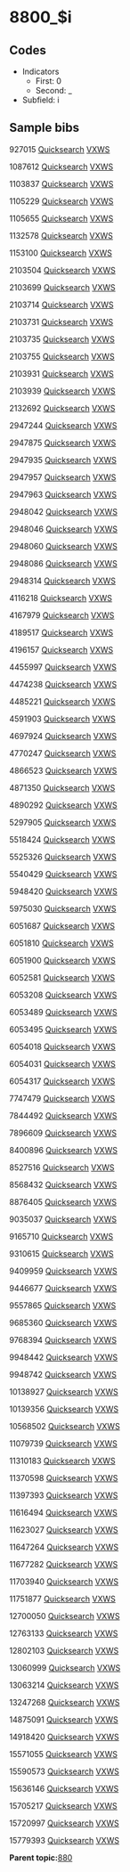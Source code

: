 # 8800\_$i

## Codes

-   Indicators
    -   First: 0
    -   Second: \_
-   Subfield: i

## Sample bibs

927015 [Quicksearch](https://search.library.yale.edu/catalog/927015) [VXWS](http://prodorbis.library.yale.edu:7014/vxws/GetHoldingsService?bibId=927015)

1087612 [Quicksearch](https://search.library.yale.edu/catalog/1087612) [VXWS](http://prodorbis.library.yale.edu:7014/vxws/GetHoldingsService?bibId=1087612)

1103837 [Quicksearch](https://search.library.yale.edu/catalog/1103837) [VXWS](http://prodorbis.library.yale.edu:7014/vxws/GetHoldingsService?bibId=1103837)

1105229 [Quicksearch](https://search.library.yale.edu/catalog/1105229) [VXWS](http://prodorbis.library.yale.edu:7014/vxws/GetHoldingsService?bibId=1105229)

1105655 [Quicksearch](https://search.library.yale.edu/catalog/1105655) [VXWS](http://prodorbis.library.yale.edu:7014/vxws/GetHoldingsService?bibId=1105655)

1132578 [Quicksearch](https://search.library.yale.edu/catalog/1132578) [VXWS](http://prodorbis.library.yale.edu:7014/vxws/GetHoldingsService?bibId=1132578)

1153100 [Quicksearch](https://search.library.yale.edu/catalog/1153100) [VXWS](http://prodorbis.library.yale.edu:7014/vxws/GetHoldingsService?bibId=1153100)

2103504 [Quicksearch](https://search.library.yale.edu/catalog/2103504) [VXWS](http://prodorbis.library.yale.edu:7014/vxws/GetHoldingsService?bibId=2103504)

2103699 [Quicksearch](https://search.library.yale.edu/catalog/2103699) [VXWS](http://prodorbis.library.yale.edu:7014/vxws/GetHoldingsService?bibId=2103699)

2103714 [Quicksearch](https://search.library.yale.edu/catalog/2103714) [VXWS](http://prodorbis.library.yale.edu:7014/vxws/GetHoldingsService?bibId=2103714)

2103731 [Quicksearch](https://search.library.yale.edu/catalog/2103731) [VXWS](http://prodorbis.library.yale.edu:7014/vxws/GetHoldingsService?bibId=2103731)

2103735 [Quicksearch](https://search.library.yale.edu/catalog/2103735) [VXWS](http://prodorbis.library.yale.edu:7014/vxws/GetHoldingsService?bibId=2103735)

2103755 [Quicksearch](https://search.library.yale.edu/catalog/2103755) [VXWS](http://prodorbis.library.yale.edu:7014/vxws/GetHoldingsService?bibId=2103755)

2103931 [Quicksearch](https://search.library.yale.edu/catalog/2103931) [VXWS](http://prodorbis.library.yale.edu:7014/vxws/GetHoldingsService?bibId=2103931)

2103939 [Quicksearch](https://search.library.yale.edu/catalog/2103939) [VXWS](http://prodorbis.library.yale.edu:7014/vxws/GetHoldingsService?bibId=2103939)

2132692 [Quicksearch](https://search.library.yale.edu/catalog/2132692) [VXWS](http://prodorbis.library.yale.edu:7014/vxws/GetHoldingsService?bibId=2132692)

2947244 [Quicksearch](https://search.library.yale.edu/catalog/2947244) [VXWS](http://prodorbis.library.yale.edu:7014/vxws/GetHoldingsService?bibId=2947244)

2947875 [Quicksearch](https://search.library.yale.edu/catalog/2947875) [VXWS](http://prodorbis.library.yale.edu:7014/vxws/GetHoldingsService?bibId=2947875)

2947935 [Quicksearch](https://search.library.yale.edu/catalog/2947935) [VXWS](http://prodorbis.library.yale.edu:7014/vxws/GetHoldingsService?bibId=2947935)

2947957 [Quicksearch](https://search.library.yale.edu/catalog/2947957) [VXWS](http://prodorbis.library.yale.edu:7014/vxws/GetHoldingsService?bibId=2947957)

2947963 [Quicksearch](https://search.library.yale.edu/catalog/2947963) [VXWS](http://prodorbis.library.yale.edu:7014/vxws/GetHoldingsService?bibId=2947963)

2948042 [Quicksearch](https://search.library.yale.edu/catalog/2948042) [VXWS](http://prodorbis.library.yale.edu:7014/vxws/GetHoldingsService?bibId=2948042)

2948046 [Quicksearch](https://search.library.yale.edu/catalog/2948046) [VXWS](http://prodorbis.library.yale.edu:7014/vxws/GetHoldingsService?bibId=2948046)

2948060 [Quicksearch](https://search.library.yale.edu/catalog/2948060) [VXWS](http://prodorbis.library.yale.edu:7014/vxws/GetHoldingsService?bibId=2948060)

2948086 [Quicksearch](https://search.library.yale.edu/catalog/2948086) [VXWS](http://prodorbis.library.yale.edu:7014/vxws/GetHoldingsService?bibId=2948086)

2948314 [Quicksearch](https://search.library.yale.edu/catalog/2948314) [VXWS](http://prodorbis.library.yale.edu:7014/vxws/GetHoldingsService?bibId=2948314)

4116218 [Quicksearch](https://search.library.yale.edu/catalog/4116218) [VXWS](http://prodorbis.library.yale.edu:7014/vxws/GetHoldingsService?bibId=4116218)

4167979 [Quicksearch](https://search.library.yale.edu/catalog/4167979) [VXWS](http://prodorbis.library.yale.edu:7014/vxws/GetHoldingsService?bibId=4167979)

4189517 [Quicksearch](https://search.library.yale.edu/catalog/4189517) [VXWS](http://prodorbis.library.yale.edu:7014/vxws/GetHoldingsService?bibId=4189517)

4196157 [Quicksearch](https://search.library.yale.edu/catalog/4196157) [VXWS](http://prodorbis.library.yale.edu:7014/vxws/GetHoldingsService?bibId=4196157)

4455997 [Quicksearch](https://search.library.yale.edu/catalog/4455997) [VXWS](http://prodorbis.library.yale.edu:7014/vxws/GetHoldingsService?bibId=4455997)

4474238 [Quicksearch](https://search.library.yale.edu/catalog/4474238) [VXWS](http://prodorbis.library.yale.edu:7014/vxws/GetHoldingsService?bibId=4474238)

4485221 [Quicksearch](https://search.library.yale.edu/catalog/4485221) [VXWS](http://prodorbis.library.yale.edu:7014/vxws/GetHoldingsService?bibId=4485221)

4591903 [Quicksearch](https://search.library.yale.edu/catalog/4591903) [VXWS](http://prodorbis.library.yale.edu:7014/vxws/GetHoldingsService?bibId=4591903)

4697924 [Quicksearch](https://search.library.yale.edu/catalog/4697924) [VXWS](http://prodorbis.library.yale.edu:7014/vxws/GetHoldingsService?bibId=4697924)

4770247 [Quicksearch](https://search.library.yale.edu/catalog/4770247) [VXWS](http://prodorbis.library.yale.edu:7014/vxws/GetHoldingsService?bibId=4770247)

4866523 [Quicksearch](https://search.library.yale.edu/catalog/4866523) [VXWS](http://prodorbis.library.yale.edu:7014/vxws/GetHoldingsService?bibId=4866523)

4871350 [Quicksearch](https://search.library.yale.edu/catalog/4871350) [VXWS](http://prodorbis.library.yale.edu:7014/vxws/GetHoldingsService?bibId=4871350)

4890292 [Quicksearch](https://search.library.yale.edu/catalog/4890292) [VXWS](http://prodorbis.library.yale.edu:7014/vxws/GetHoldingsService?bibId=4890292)

5297905 [Quicksearch](https://search.library.yale.edu/catalog/5297905) [VXWS](http://prodorbis.library.yale.edu:7014/vxws/GetHoldingsService?bibId=5297905)

5518424 [Quicksearch](https://search.library.yale.edu/catalog/5518424) [VXWS](http://prodorbis.library.yale.edu:7014/vxws/GetHoldingsService?bibId=5518424)

5525326 [Quicksearch](https://search.library.yale.edu/catalog/5525326) [VXWS](http://prodorbis.library.yale.edu:7014/vxws/GetHoldingsService?bibId=5525326)

5540429 [Quicksearch](https://search.library.yale.edu/catalog/5540429) [VXWS](http://prodorbis.library.yale.edu:7014/vxws/GetHoldingsService?bibId=5540429)

5948420 [Quicksearch](https://search.library.yale.edu/catalog/5948420) [VXWS](http://prodorbis.library.yale.edu:7014/vxws/GetHoldingsService?bibId=5948420)

5975030 [Quicksearch](https://search.library.yale.edu/catalog/5975030) [VXWS](http://prodorbis.library.yale.edu:7014/vxws/GetHoldingsService?bibId=5975030)

6051687 [Quicksearch](https://search.library.yale.edu/catalog/6051687) [VXWS](http://prodorbis.library.yale.edu:7014/vxws/GetHoldingsService?bibId=6051687)

6051810 [Quicksearch](https://search.library.yale.edu/catalog/6051810) [VXWS](http://prodorbis.library.yale.edu:7014/vxws/GetHoldingsService?bibId=6051810)

6051900 [Quicksearch](https://search.library.yale.edu/catalog/6051900) [VXWS](http://prodorbis.library.yale.edu:7014/vxws/GetHoldingsService?bibId=6051900)

6052581 [Quicksearch](https://search.library.yale.edu/catalog/6052581) [VXWS](http://prodorbis.library.yale.edu:7014/vxws/GetHoldingsService?bibId=6052581)

6053208 [Quicksearch](https://search.library.yale.edu/catalog/6053208) [VXWS](http://prodorbis.library.yale.edu:7014/vxws/GetHoldingsService?bibId=6053208)

6053489 [Quicksearch](https://search.library.yale.edu/catalog/6053489) [VXWS](http://prodorbis.library.yale.edu:7014/vxws/GetHoldingsService?bibId=6053489)

6053495 [Quicksearch](https://search.library.yale.edu/catalog/6053495) [VXWS](http://prodorbis.library.yale.edu:7014/vxws/GetHoldingsService?bibId=6053495)

6054018 [Quicksearch](https://search.library.yale.edu/catalog/6054018) [VXWS](http://prodorbis.library.yale.edu:7014/vxws/GetHoldingsService?bibId=6054018)

6054031 [Quicksearch](https://search.library.yale.edu/catalog/6054031) [VXWS](http://prodorbis.library.yale.edu:7014/vxws/GetHoldingsService?bibId=6054031)

6054317 [Quicksearch](https://search.library.yale.edu/catalog/6054317) [VXWS](http://prodorbis.library.yale.edu:7014/vxws/GetHoldingsService?bibId=6054317)

7747479 [Quicksearch](https://search.library.yale.edu/catalog/7747479) [VXWS](http://prodorbis.library.yale.edu:7014/vxws/GetHoldingsService?bibId=7747479)

7844492 [Quicksearch](https://search.library.yale.edu/catalog/7844492) [VXWS](http://prodorbis.library.yale.edu:7014/vxws/GetHoldingsService?bibId=7844492)

7896609 [Quicksearch](https://search.library.yale.edu/catalog/7896609) [VXWS](http://prodorbis.library.yale.edu:7014/vxws/GetHoldingsService?bibId=7896609)

8400896 [Quicksearch](https://search.library.yale.edu/catalog/8400896) [VXWS](http://prodorbis.library.yale.edu:7014/vxws/GetHoldingsService?bibId=8400896)

8527516 [Quicksearch](https://search.library.yale.edu/catalog/8527516) [VXWS](http://prodorbis.library.yale.edu:7014/vxws/GetHoldingsService?bibId=8527516)

8568432 [Quicksearch](https://search.library.yale.edu/catalog/8568432) [VXWS](http://prodorbis.library.yale.edu:7014/vxws/GetHoldingsService?bibId=8568432)

8876405 [Quicksearch](https://search.library.yale.edu/catalog/8876405) [VXWS](http://prodorbis.library.yale.edu:7014/vxws/GetHoldingsService?bibId=8876405)

9035037 [Quicksearch](https://search.library.yale.edu/catalog/9035037) [VXWS](http://prodorbis.library.yale.edu:7014/vxws/GetHoldingsService?bibId=9035037)

9165710 [Quicksearch](https://search.library.yale.edu/catalog/9165710) [VXWS](http://prodorbis.library.yale.edu:7014/vxws/GetHoldingsService?bibId=9165710)

9310615 [Quicksearch](https://search.library.yale.edu/catalog/9310615) [VXWS](http://prodorbis.library.yale.edu:7014/vxws/GetHoldingsService?bibId=9310615)

9409959 [Quicksearch](https://search.library.yale.edu/catalog/9409959) [VXWS](http://prodorbis.library.yale.edu:7014/vxws/GetHoldingsService?bibId=9409959)

9446677 [Quicksearch](https://search.library.yale.edu/catalog/9446677) [VXWS](http://prodorbis.library.yale.edu:7014/vxws/GetHoldingsService?bibId=9446677)

9557865 [Quicksearch](https://search.library.yale.edu/catalog/9557865) [VXWS](http://prodorbis.library.yale.edu:7014/vxws/GetHoldingsService?bibId=9557865)

9685360 [Quicksearch](https://search.library.yale.edu/catalog/9685360) [VXWS](http://prodorbis.library.yale.edu:7014/vxws/GetHoldingsService?bibId=9685360)

9768394 [Quicksearch](https://search.library.yale.edu/catalog/9768394) [VXWS](http://prodorbis.library.yale.edu:7014/vxws/GetHoldingsService?bibId=9768394)

9948442 [Quicksearch](https://search.library.yale.edu/catalog/9948442) [VXWS](http://prodorbis.library.yale.edu:7014/vxws/GetHoldingsService?bibId=9948442)

9948742 [Quicksearch](https://search.library.yale.edu/catalog/9948742) [VXWS](http://prodorbis.library.yale.edu:7014/vxws/GetHoldingsService?bibId=9948742)

10138927 [Quicksearch](https://search.library.yale.edu/catalog/10138927) [VXWS](http://prodorbis.library.yale.edu:7014/vxws/GetHoldingsService?bibId=10138927)

10139356 [Quicksearch](https://search.library.yale.edu/catalog/10139356) [VXWS](http://prodorbis.library.yale.edu:7014/vxws/GetHoldingsService?bibId=10139356)

10568502 [Quicksearch](https://search.library.yale.edu/catalog/10568502) [VXWS](http://prodorbis.library.yale.edu:7014/vxws/GetHoldingsService?bibId=10568502)

11079739 [Quicksearch](https://search.library.yale.edu/catalog/11079739) [VXWS](http://prodorbis.library.yale.edu:7014/vxws/GetHoldingsService?bibId=11079739)

11310183 [Quicksearch](https://search.library.yale.edu/catalog/11310183) [VXWS](http://prodorbis.library.yale.edu:7014/vxws/GetHoldingsService?bibId=11310183)

11370598 [Quicksearch](https://search.library.yale.edu/catalog/11370598) [VXWS](http://prodorbis.library.yale.edu:7014/vxws/GetHoldingsService?bibId=11370598)

11397393 [Quicksearch](https://search.library.yale.edu/catalog/11397393) [VXWS](http://prodorbis.library.yale.edu:7014/vxws/GetHoldingsService?bibId=11397393)

11616494 [Quicksearch](https://search.library.yale.edu/catalog/11616494) [VXWS](http://prodorbis.library.yale.edu:7014/vxws/GetHoldingsService?bibId=11616494)

11623027 [Quicksearch](https://search.library.yale.edu/catalog/11623027) [VXWS](http://prodorbis.library.yale.edu:7014/vxws/GetHoldingsService?bibId=11623027)

11647264 [Quicksearch](https://search.library.yale.edu/catalog/11647264) [VXWS](http://prodorbis.library.yale.edu:7014/vxws/GetHoldingsService?bibId=11647264)

11677282 [Quicksearch](https://search.library.yale.edu/catalog/11677282) [VXWS](http://prodorbis.library.yale.edu:7014/vxws/GetHoldingsService?bibId=11677282)

11703940 [Quicksearch](https://search.library.yale.edu/catalog/11703940) [VXWS](http://prodorbis.library.yale.edu:7014/vxws/GetHoldingsService?bibId=11703940)

11751877 [Quicksearch](https://search.library.yale.edu/catalog/11751877) [VXWS](http://prodorbis.library.yale.edu:7014/vxws/GetHoldingsService?bibId=11751877)

12700050 [Quicksearch](https://search.library.yale.edu/catalog/12700050) [VXWS](http://prodorbis.library.yale.edu:7014/vxws/GetHoldingsService?bibId=12700050)

12763133 [Quicksearch](https://search.library.yale.edu/catalog/12763133) [VXWS](http://prodorbis.library.yale.edu:7014/vxws/GetHoldingsService?bibId=12763133)

12802103 [Quicksearch](https://search.library.yale.edu/catalog/12802103) [VXWS](http://prodorbis.library.yale.edu:7014/vxws/GetHoldingsService?bibId=12802103)

13060999 [Quicksearch](https://search.library.yale.edu/catalog/13060999) [VXWS](http://prodorbis.library.yale.edu:7014/vxws/GetHoldingsService?bibId=13060999)

13063214 [Quicksearch](https://search.library.yale.edu/catalog/13063214) [VXWS](http://prodorbis.library.yale.edu:7014/vxws/GetHoldingsService?bibId=13063214)

13247268 [Quicksearch](https://search.library.yale.edu/catalog/13247268) [VXWS](http://prodorbis.library.yale.edu:7014/vxws/GetHoldingsService?bibId=13247268)

14875091 [Quicksearch](https://search.library.yale.edu/catalog/14875091) [VXWS](http://prodorbis.library.yale.edu:7014/vxws/GetHoldingsService?bibId=14875091)

14918420 [Quicksearch](https://search.library.yale.edu/catalog/14918420) [VXWS](http://prodorbis.library.yale.edu:7014/vxws/GetHoldingsService?bibId=14918420)

15571055 [Quicksearch](https://search.library.yale.edu/catalog/15571055) [VXWS](http://prodorbis.library.yale.edu:7014/vxws/GetHoldingsService?bibId=15571055)

15590573 [Quicksearch](https://search.library.yale.edu/catalog/15590573) [VXWS](http://prodorbis.library.yale.edu:7014/vxws/GetHoldingsService?bibId=15590573)

15636146 [Quicksearch](https://search.library.yale.edu/catalog/15636146) [VXWS](http://prodorbis.library.yale.edu:7014/vxws/GetHoldingsService?bibId=15636146)

15705217 [Quicksearch](https://search.library.yale.edu/catalog/15705217) [VXWS](http://prodorbis.library.yale.edu:7014/vxws/GetHoldingsService?bibId=15705217)

15720997 [Quicksearch](https://search.library.yale.edu/catalog/15720997) [VXWS](http://prodorbis.library.yale.edu:7014/vxws/GetHoldingsService?bibId=15720997)

15779393 [Quicksearch](https://search.library.yale.edu/catalog/15779393) [VXWS](http://prodorbis.library.yale.edu:7014/vxws/GetHoldingsService?bibId=15779393)

**Parent topic:**[880](../../tags/880/880.md)


